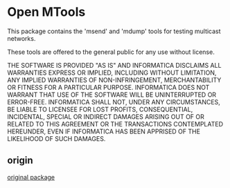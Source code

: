 # Open MTools

This package contains the 'msend' and 'mdump' tools for testing
multicast networks.  

These tools are offered to the general public for any use without license.

  THE SOFTWARE IS PROVIDED "AS IS" AND INFORMATICA DISCLAIMS ALL WARRANTIES
  EXPRESS OR IMPLIED, INCLUDING WITHOUT LIMITATION, ANY IMPLIED WARRANTIES OF
  NON-INFRINGEMENT, MERCHANTABILITY OR FITNESS FOR A PARTICULAR
  PURPOSE.  INFORMATICA DOES NOT WARRANT THAT USE OF THE SOFTWARE WILL BE
  UNINTERRUPTED OR ERROR-FREE.  INFORMATICA SHALL NOT, UNDER ANY CIRCUMSTANCES,
  BE LIABLE TO LICENSEE FOR LOST PROFITS, CONSEQUENTIAL, INCIDENTAL, SPECIAL OR
  INDIRECT DAMAGES ARISING OUT OF OR RELATED TO THIS AGREEMENT OR THE
  TRANSACTIONS CONTEMPLATED HEREUNDER, EVEN IF INFORMATICA HAS BEEN APPRISED OF
  THE LIKELIHOOD OF SUCH DAMAGES.

## origin

[original package](https://community.informatica.com/solutions/1470)
